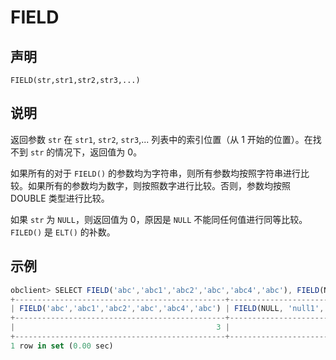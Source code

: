 FIELD
==========================



声明
-----------------------

```unknow
FIELD(str,str1,str2,str3,...)
```



说明
-----------------------

返回参数 `str` 在 `str1`, `str2`, `str3`,... 列表中的索引位置（从 1 开始的位置）。在找不到 `str` 的情况下，返回值为 0。

如果所有的对于 `FIELD()` 的参数均为字符串，则所有参数均按照字符串进行比较。如果所有的参数均为数字，则按照数字进行比较。否则，参数均按照 DOUBLE 类型进行比较。

如果 `str` 为 `NULL`，则返回值为 0，原因是 `NULL` 不能同任何值进行同等比较。`FILED()` 是 `ELT()` 的补数。

示例
-----------------------

```javascript
obclient> SELECT FIELD('abc','abc1','abc2','abc','abc4','abc'), FIELD(NULL, 'null1', NULL);
+-----------------------------------------------+----------------------------+
| FIELD('abc','abc1','abc2','abc','abc4','abc') | FIELD(NULL, 'null1', NULL) |
+-----------------------------------------------+----------------------------+
|                                             3 |                          0 |
+-----------------------------------------------+----------------------------+
1 row in set (0.00 sec)
```
